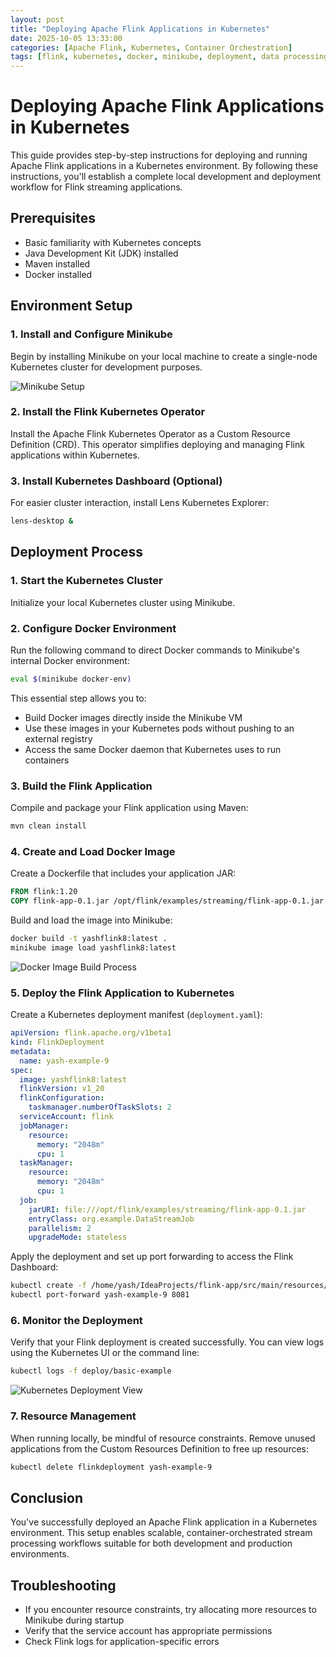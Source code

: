 ```yaml
---
layout: post
title: "Deploying Apache Flink Applications in Kubernetes"
date: 2025-10-05 13:33:00
categories: [Apache Flink, Kubernetes, Container Orchestration]
tags: [flink, kubernetes, docker, minikube, deployment, data processing]
---
```


# Deploying Apache Flink Applications in Kubernetes

This guide provides step-by-step instructions for deploying and running Apache Flink applications in a Kubernetes environment. By following these instructions, you'll establish a complete local development and deployment workflow for Flink streaming applications.

## Prerequisites

- Basic familiarity with Kubernetes concepts
- Java Development Kit (JDK) installed
- Maven installed
- Docker installed

## Environment Setup

### 1. Install and Configure Minikube

Begin by installing Minikube on your local machine to create a single-node Kubernetes cluster for development purposes.

![Minikube Setup](https://loneshark99.github.io/images/StartKubernetesCluster.png "Starting a Minikube Kubernetes Cluster")

### 2. Install the Flink Kubernetes Operator

Install the Apache Flink Kubernetes Operator as a Custom Resource Definition (CRD). This operator simplifies deploying and managing Flink applications within Kubernetes.

### 3. Install Kubernetes Dashboard (Optional)

For easier cluster interaction, install Lens Kubernetes Explorer:

```bash
lens-desktop &
```

## Deployment Process

### 1. Start the Kubernetes Cluster

Initialize your local Kubernetes cluster using Minikube.

### 2. Configure Docker Environment

Run the following command to direct Docker commands to Minikube's internal Docker environment:

```bash
eval $(minikube docker-env)
```

This essential step allows you to:
- Build Docker images directly inside the Minikube VM
- Use these images in your Kubernetes pods without pushing to an external registry
- Access the same Docker daemon that Kubernetes uses to run containers

### 3. Build the Flink Application

Compile and package your Flink application using Maven:

```bash
mvn clean install
```

### 4. Create and Load Docker Image

Create a Dockerfile that includes your application JAR:

```dockerfile
FROM flink:1.20
COPY flink-app-0.1.jar /opt/flink/examples/streaming/flink-app-0.1.jar
```

Build and load the image into Minikube:

```bash
docker build -t yashflink8:latest .
minikube image load yashflink8:latest
```

![Docker Image Build Process](https://loneshark99.github.io/images/BuildAndLoadDockerImage.png "Building and Loading the Docker Image")

### 5. Deploy the Flink Application to Kubernetes

Create a Kubernetes deployment manifest (`deployment.yaml`):

```yaml
apiVersion: flink.apache.org/v1beta1
kind: FlinkDeployment
metadata:
  name: yash-example-9
spec:
  image: yashflink8:latest
  flinkVersion: v1_20
  flinkConfiguration:
    taskmanager.numberOfTaskSlots: 2
  serviceAccount: flink
  jobManager:
    resource:
      memory: "2048m"
      cpu: 1
  taskManager:
    resource:
      memory: "2048m"
      cpu: 1
  job:
    jarURI: file:///opt/flink/examples/streaming/flink-app-0.1.jar
    entryClass: org.example.DataStreamJob
    parallelism: 2
    upgradeMode: stateless
```

Apply the deployment and set up port forwarding to access the Flink Dashboard:

```bash
kubectl create -f /home/yash/IdeaProjects/flink-app/src/main/resources/deployment.yaml
kubectl port-forward yash-example-9 8081
```

### 6. Monitor the Deployment

Verify that your Flink deployment is created successfully. You can view logs using the Kubernetes UI or the command line:

```bash
kubectl logs -f deploy/basic-example
```

![Kubernetes Deployment View](https://loneshark99.github.io/images/KubernetesDeployment.png "Kubernetes Deployment Dashboard")

### 7. Resource Management

When running locally, be mindful of resource constraints. Remove unused applications from the Custom Resources Definition to free up resources:

```bash
kubectl delete flinkdeployment yash-example-9
```

## Conclusion

You've successfully deployed an Apache Flink application in a Kubernetes environment. This setup enables scalable, container-orchestrated stream processing workflows suitable for both development and production environments.

## Troubleshooting

- If you encounter resource constraints, try allocating more resources to Minikube during startup
- Verify that the service account has appropriate permissions
- Check Flink logs for application-specific errors
